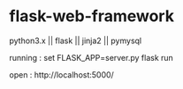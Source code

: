 # flask-web-framework
python3.x || flask || jinja2 || pymysql

running :
set FLASK_APP=server.py
flask run

open :
http://localhost:5000/